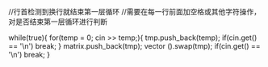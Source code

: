 <!--
 * @Author: your name
 * @Date: 2022-04-21 19:08:41
 * @LastEditTime: 2022-04-21 19:08:41
 * @LastEditors: Please set LastEditors
 * @Description: 打开koroFileHeader查看配置 进行设置: https://github.com/OBKoro1/koro1FileHeader/wiki/%E9%85%8D%E7%BD%AE
 * @FilePath: \cpp\SRE Train\基本操作方法\vector二维动态数组输入.md
-->
//行首检测到换行就结束第一层循环
//需要在每一行前面加空格或其他字符操作，对是否结束第一层循环进行判断

while(true){
        for(temp = 0; cin >> temp;){
            tmp.push_back(temp);
            if(cin.get() == '\n')
                break;
        }
        matrix.push_back(tmp);
        vector <int>().swap(tmp);
        if(cin.get() == '\n')
                break;
    }
